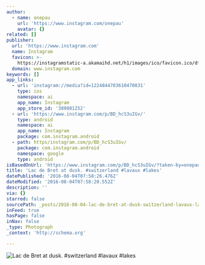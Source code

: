 ```yaml
---
author:
  - name: onepau
    url: 'https://www.instagram.com/onepau'
    avatar: {}
related: []
publisher:
  url: 'https://www.instagram.com'
  name: Instagram
  favicon: >-
    https://instagramstatic-a.akamaihd.net/h1/images/ico/favicon.ico/dfa85bb1fd63.ico
  domain: www.instagram.com
keywords: []
app_links:
  - url: 'instagram://media?id=1224844703610470831'
    type: ios
    namespace: ai
    app_name: Instagram
    app_store_id: '389801252'
  - url: 'https://www.instagram.com/p/BD_hcS3uIGv/'
    type: android
    namespace: ai
    app_name: Instagram
    package: com.instagram.android
  - path: https/instagram.com/p/BD_hcS3uIGv/
    package: com.instagram.android
    namespace: google
    type: android
isBasedOnUrl: 'https://www.instagram.com/p/BD_hcS3uIGv/?taken-by=onepau'
title: 'Lac de Bret at dusk. #switzerland #lavaux #lakes'
datePublished: '2016-08-04T07:58:26.476Z'
dateModified: '2016-08-04T07:58:20.552Z'
description: ''
via: {}
starred: false
sourcePath: _posts/2016-08-04-lac-de-bret-at-dusk-switzerland-lavaux-lakes.md
inFeed: true
hasPage: false
inNav: false
_type: Photograph
_context: 'http://schema.org'

---
```

![Lac de Bret at dusk. #switzerland #lavaux #lakes](https://scontent.cdninstagram.com/t51.2885-15/s640x640/sh0.08/e35/12905138_121403131594378_847721978_n.jpg?ig_cache_key=MTIyNDg0NDcwMzYxMDQ3MDgzMQ%3D%3D.2)